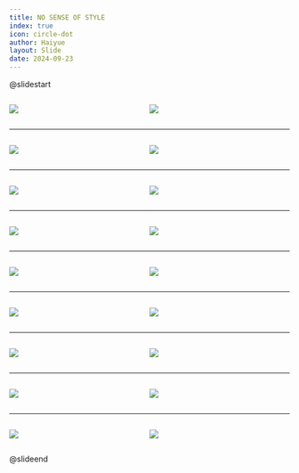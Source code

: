 ```yaml
---
title: NO SENSE OF STYLE
index: true
icon: circle-dot
author: Haiyue
layout: Slide
date: 2024-09-23
---
```

 
@slidestart

<div style="display:flex">
<div style="flex:1">

![](https://raw.githubusercontent.com/yclord/reading/refs/heads/master/english/Level-S/NO%20SENSE%20OF%20STYLE/001.webp)
</div>
<div style="flex:1">

![](https://raw.githubusercontent.com/yclord/reading/refs/heads/master/english/Level-S/NO%20SENSE%20OF%20STYLE/002.webp)
</div>
</div>

---

<div style="display:flex">
<div style="flex:1">

![](https://raw.githubusercontent.com/yclord/reading/refs/heads/master/english/Level-S/NO%20SENSE%20OF%20STYLE/003.webp)
</div>
<div style="flex:1">

![](https://raw.githubusercontent.com/yclord/reading/refs/heads/master/english/Level-S/NO%20SENSE%20OF%20STYLE/004.webp)
</div>
</div>

---

<div style="display:flex">
<div style="flex:1">

![](https://raw.githubusercontent.com/yclord/reading/refs/heads/master/english/Level-S/NO%20SENSE%20OF%20STYLE/005.webp)
</div>
<div style="flex:1">

![](https://raw.githubusercontent.com/yclord/reading/refs/heads/master/english/Level-S/NO%20SENSE%20OF%20STYLE/006.webp)
</div>
</div>

---

<div style="display:flex">
<div style="flex:1">

![](https://raw.githubusercontent.com/yclord/reading/refs/heads/master/english/Level-S/NO%20SENSE%20OF%20STYLE/007.webp)
</div>
<div style="flex:1">

![](https://raw.githubusercontent.com/yclord/reading/refs/heads/master/english/Level-S/NO%20SENSE%20OF%20STYLE/008.webp)
</div>
</div>

---

<div style="display:flex">
<div style="flex:1">

![](https://raw.githubusercontent.com/yclord/reading/refs/heads/master/english/Level-S/NO%20SENSE%20OF%20STYLE/009.webp)
</div>
<div style="flex:1">

![](https://raw.githubusercontent.com/yclord/reading/refs/heads/master/english/Level-S/NO%20SENSE%20OF%20STYLE/010.webp)
</div>
</div>

---

<div style="display:flex">
<div style="flex:1">

![](https://raw.githubusercontent.com/yclord/reading/refs/heads/master/english/Level-S/NO%20SENSE%20OF%20STYLE/011.webp)
</div>
<div style="flex:1">

![](https://raw.githubusercontent.com/yclord/reading/refs/heads/master/english/Level-S/NO%20SENSE%20OF%20STYLE/012.webp)
</div>
</div>

---

<div style="display:flex">
<div style="flex:1">

![](https://raw.githubusercontent.com/yclord/reading/refs/heads/master/english/Level-S/NO%20SENSE%20OF%20STYLE/013.webp)
</div>
<div style="flex:1">

![](https://raw.githubusercontent.com/yclord/reading/refs/heads/master/english/Level-S/NO%20SENSE%20OF%20STYLE/014.webp)
</div>
</div>

---

<div style="display:flex">
<div style="flex:1">

![](https://raw.githubusercontent.com/yclord/reading/refs/heads/master/english/Level-S/NO%20SENSE%20OF%20STYLE/015.webp)
</div>
<div style="flex:1">

![](https://raw.githubusercontent.com/yclord/reading/refs/heads/master/english/Level-S/NO%20SENSE%20OF%20STYLE/016.webp)
</div>
</div>

---

<div style="display:flex">
<div style="flex:1">

![](https://raw.githubusercontent.com/yclord/reading/refs/heads/master/english/Level-S/NO%20SENSE%20OF%20STYLE/017.webp)
</div>
<div style="flex:1">

![](https://raw.githubusercontent.com/yclord/reading/refs/heads/master/english/Level-S/NO%20SENSE%20OF%20STYLE/018.webp)
</div>
</div>

@slideend